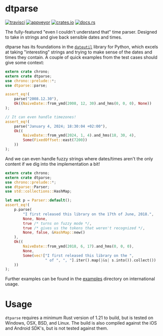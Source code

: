 # dtparse

[![travisci](https://travis-ci.org/bspeice/dtparse.svg?branch=master)](https://travis-ci.org/bspeice/dtparse)
[![appveyor](https://ci.appveyor.com/api/projects/status/r4de76tg9utfjva1/branch/master?svg=true)](https://ci.appveyor.com/project/bspeice/dtparse/branch/master)
[![crates.io](https://img.shields.io/crates/v/dtparse.svg)](https://crates.io/crates/dtparse)
[![docs.rs](https://docs.rs/dtparse/badge.svg)](https://docs.rs/dtparse/)


The fully-featured "even I couldn't understand that" time parser.
Designed to take in strings and give back sensible dates and times.

dtparse has its foundations in the [`dateutil`](dateutil) library for
Python, which excels at taking "interesting" strings and trying to make
sense of the dates and times they contain. A couple of quick examples
from the test cases should give some context:

```rust
extern crate chrono;
extern crate dtparse;
use chrono::prelude::*;
use dtparse::parse;

assert_eq!(
    parse("2008.12.30"),
    Ok((NaiveDate::from_ymd(2008, 12, 30).and_hms(0, 0, 0), None))
);

// It can even handle timezones!
assert_eq!(
    parse("January 4, 2024; 18:30:04 +02:00"),
    Ok((
        NaiveDate::from_ymd(2024, 1, 4).and_hms(18, 30, 4),
        Some(FixedOffset::east(7200))
    ))
);
```

And we can even handle fuzzy strings where dates/times aren't the
only content if we dig into the implementation a bit!

```rust
extern crate chrono;
extern crate dtparse;
use chrono::prelude::*;
use dtparse::Parser;
use std::collections::HashMap;

let mut p = Parser::default();
assert_eq!(
    p.parse(
        "I first released this library on the 17th of June, 2018.",
        None, None,
        true /* turns on fuzzy mode */,
        true /* gives us the tokens that weren't recognized */,
        None, false, &HashMap::new()
    ),
    Ok((
        NaiveDate::from_ymd(2018, 6, 17).and_hms(0, 0, 0),
        None,
        Some(vec!["I first released this library on the ",
                  " of ", ", "].iter().map(|&s| s.into()).collect())
    ))
);
```

Further examples can be found in the [examples](examples) directory on international usage.

# Usage

`dtparse` requires a minimum Rust version of 1.21 to build, but is tested on Windows, OSX,
BSD, and Linux. The build is also compiled against the iOS and Android SDK's, but is not
tested against them.

[dateutil]: https://github.com/dateutil/dateutil
[examples]: https://github.com/bspeice/dtparse/tree/master/examples
